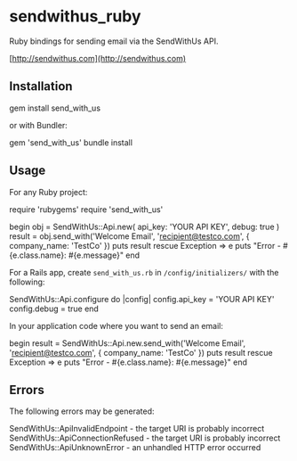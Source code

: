 # sendwithus_ruby

Ruby bindings for sending email via the SendWithUs API.

[http://sendwithus.com](http://sendwithus.com)

## Installation

  gem install send_with_us

or with Bundler:

  gem 'send_with_us'
  bundle install

## Usage

For any Ruby project:

  require 'rubygems'
  require 'send_with_us'

  begin
    obj = SendWithUs::Api.new( api_key: 'YOUR API KEY', debug: true )
    result = obj.send_with('Welcome Email', 'recipient@testco.com', { company_name: 'TestCo' })
    puts result
  rescue Exception => e
    puts "Error - #{e.class.name}: #{e.message}"
  end

For a Rails app, create `send_with_us.rb` in `/config/initializers/`
with the following:

  SendWithUs::Api.configure do |config|
    config.api_key = 'YOUR API KEY'
    config.debug = true
  end

In your application code where you want to send an email:

  begin
    result = SendWithUs::Api.new.send_with('Welcome Email', 'recipient@testco.com', { company_name: 'TestCo' })
    puts result
  rescue Exception => e
    puts "Error - #{e.class.name}: #{e.message}"
  end

## Errors

The following errors may be generated:

  SendWithUs::ApiInvalidEndpoint - the target URI is probably incorrect
  SendWithUs::ApiConnectionRefused - the target URI is probably
incorrect
  SendWithUs::ApiUnknownError - an unhandled HTTP error occurred
